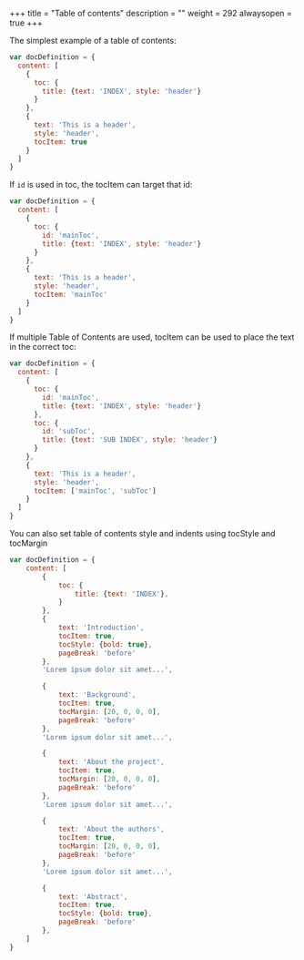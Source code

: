 +++
title = "Table of contents"
description = ""
weight = 292
alwaysopen = true
+++

The simplest example of a table of contents:
```js
var docDefinition = {
  content: [
    {
      toc: {
        title: {text: 'INDEX', style: 'header'}
      }
    },
    {
      text: 'This is a header',
      style: 'header',
      tocItem: true
    }
  ]
}
```

If `id` is used in toc, the tocItem can target that id:
```js
var docDefinition = {
  content: [
    {
      toc: {
        id: 'mainToc',
        title: {text: 'INDEX', style: 'header'}
      }
    },
    {
      text: 'This is a header',
      style: 'header',
      tocItem: 'mainToc'
    }
  ]
}
```

If multiple Table of Contents are used, tocItem can be used to place the text in the correct toc:
```js
var docDefinition = {
  content: [
    {
      toc: {
        id: 'mainToc',
        title: {text: 'INDEX', style: 'header'}
      },
      toc: {
        id: 'subToc',
        title: {text: 'SUB INDEX', style: 'header'}
      }
    },
    {
      text: 'This is a header',
      style: 'header',
      tocItem: ['mainToc', 'subToc']
    }
  ]
}
```

You can also set table of contents style and indents using tocStyle and tocMargin
```js
var docDefinition = {
	content: [
		{
			toc: {
				title: {text: 'INDEX'},
			}
		},
		{
			text: 'Introduction',
			tocItem: true,
			tocStyle: {bold: true},
			pageBreak: 'before'
		},
		'Lorem ipsum dolor sit amet...',

		{
			text: 'Background',
			tocItem: true,
			tocMargin: [20, 0, 0, 0],
			pageBreak: 'before'
		},
		'Lorem ipsum dolor sit amet...',

		{
			text: 'About the project',
			tocItem: true,
			tocMargin: [20, 0, 0, 0],
			pageBreak: 'before'
		},
		'Lorem ipsum dolor sit amet...',

		{
			text: 'About the authors',
			tocItem: true,
			tocMargin: [20, 0, 0, 0],
			pageBreak: 'before'
		},
		'Lorem ipsum dolor sit amet...',

		{
			text: 'Abstract',
			tocItem: true,
			tocStyle: {bold: true},
			pageBreak: 'before'
		},
	]
}
```

